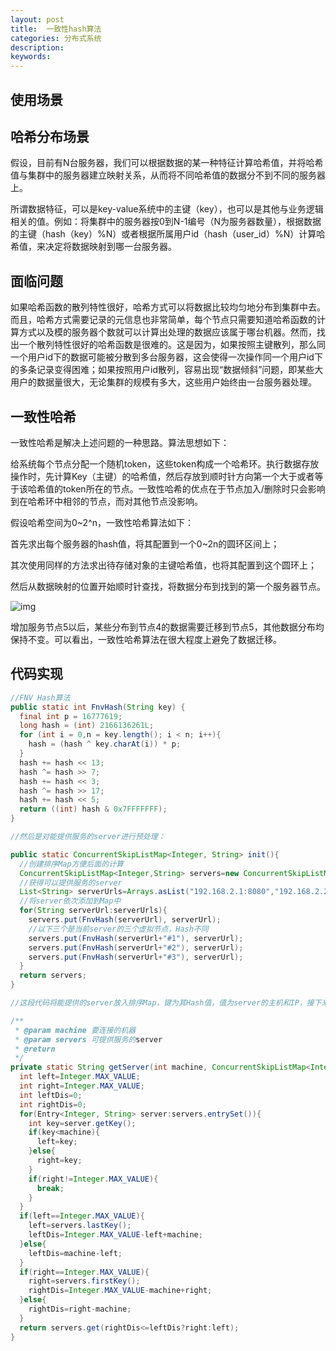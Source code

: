 ```yaml
---
layout: post
title:  一致性hash算法
categories: 分布式系统
description: 
keywords: 
---
```


## 使用场景

## 哈希分布场景

假设，目前有N台服务器，我们可以根据数据的某一种特征计算哈希值，并将哈希值与集群中的服务器建立映射关系，从而将不同哈希值的数据分不到不同的服务器上。

​      所谓数据特征，可以是key-value系统中的主键（key），也可以是其他与业务逻辑相关的值。例如：将集群中的服务器按0到N-1编号（N为服务器数量），根据数据的主键（hash（key）%N）或者根据所属用户id（hash（user_id）%N）计算哈希值，来决定将数据映射到哪一台服务器。

## 面临问题

如果哈希函数的散列特性很好，哈希方式可以将数据比较均匀地分布到集群中去。而且，哈希方式需要记录的元信息也非常简单，每个节点只需要知道哈希函数的计算方式以及模的服务器个数就可以计算出处理的数据应该属于哪台机器。然而，找出一个散列特性很好的哈希函数是很难的。这是因为，如果按照主键散列，那么同一个用户id下的数据可能被分散到多台服务器，这会使得一次操作同一个用户id下的多条记录变得困难；如果按照用户id散列，容易出现“数据倾斜”问题，即某些大用户的数据量很大，无论集群的规模有多大，这些用户始终由一台服务器处理。

## 一致性哈希

一致性哈希是解决上述问题的一种思路。算法思想如下：

给系统每个节点分配一个随机token，这些token构成一个哈希环。执行数据存放操作时，先计算Key（主键）的哈希值，然后存放到顺时针方向第一个大于或者等于该哈希值的token所在的节点。一致性哈希的优点在于节点加入/删除时只会影响到在哈希环中相邻的节点，而对其他节点没影响。

假设哈希空间为0~2^n，一致性哈希算法如下：

首先求出每个服务器的hash值，将其配置到一个0~2n的圆环区间上；

其次使用同样的方法求出待存储对象的主键哈希值，也将其配置到这个圆环上；

然后从数据映射的位置开始顺时针查找，将数据分布到找到的第一个服务器节点。

![img](http://img.blog.csdn.net/20160614072834159?watermark/2/text/aHR0cDovL2Jsb2cuY3Nkbi5uZXQv/font/5a6L5L2T/fontsize/400/fill/I0JBQkFCMA==/dissolve/70/gravity/Center)

增加服务节点5以后，某些分布到节点4的数据需要迁移到节点5，其他数据分布均保持不变。可以看出，一致性哈希算法在很大程度上避免了数据迁移。

## 代码实现

```java
//FNV Hash算法
public static int FnvHash(String key) {
  final int p = 16777619;
  long hash = (int) 2166136261L;
  for (int i = 0,n = key.length(); i < n; i++){
    hash = (hash ^ key.charAt(i)) * p;
  }
  hash += hash << 13;
  hash ^= hash >> 7;
  hash += hash << 3;
  hash ^= hash >> 17;
  hash += hash << 5;
  return ((int) hash & 0x7FFFFFFF);
}

//然后是对能提供服务的server进行预处理：

public static ConcurrentSkipListMap<Integer, String> init(){
  //创建排序Map方便后面的计算
  ConcurrentSkipListMap<Integer,String> servers=new ConcurrentSkipListMap<>();
  //获得可以提供服务的server
  List<String> serverUrls=Arrays.asList("192.168.2.1:8080","192.168.2.2:8080","192.168.2.3:8080");
  //将server依次添加到Map中
  for(String serverUrl:serverUrls){
    servers.put(FnvHash(serverUrl), serverUrl);
    //以下三个是当前server的三个虚拟节点，Hash不同
    servers.put(FnvHash(serverUrl+"#1"), serverUrl);
    servers.put(FnvHash(serverUrl+"#2"), serverUrl);
    servers.put(FnvHash(serverUrl+"#3"), serverUrl);
  }
  return servers;
}

//这段代码将能提供的server放入排序Map，键为其Hash值，值为server的主机和IP，接下来就要对每一个请求的要连接的machin计算需要哪一个server进行连接：

/**
 * @param machine 要连接的机器
 * @param servers 可提供服务的server
 * @return
 */
private static String getServer(int machine, ConcurrentSkipListMap<Integer, String> servers) {
  int left=Integer.MAX_VALUE;
  int right=Integer.MAX_VALUE;
  int leftDis=0;
  int rightDis=0;
  for(Entry<Integer, String> server:servers.entrySet()){
    int key=server.getKey();
    if(key<machine){
      left=key;
    }else{
      right=key;
    }
    if(right!=Integer.MAX_VALUE){
      break;
    }
  }
  if(left==Integer.MAX_VALUE){
    left=servers.lastKey();
    leftDis=Integer.MAX_VALUE-left+machine;
  }else{
    leftDis=machine-left;
  }
  if(right==Integer.MAX_VALUE){
    right=servers.firstKey();
    rightDis=Integer.MAX_VALUE-machine+right;
  }else{
    rightDis=right-machine;
  }
  return servers.get(rightDis<=leftDis?right:left);
}
```

